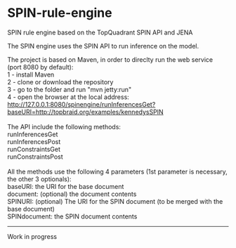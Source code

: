 # SPIN-rule-engine
SPIN rule engine based on the TopQuadrant SPIN API and JENA

The SPIN engine uses the SPIN API to run inference on the model.

The project is based on Maven, in order to direclty run the web service (port 8080 by default):<br>
1 - install Maven <br>
2 - clone or download the repository <br>
3 - go to the folder and run "mvn jetty:run"<br>
4 - open the browser at the local address: <br>
http://127.0.0.1:8080/spinengine/runInferencesGet?baseURI=http://topbraid.org/examples/kennedysSPIN
<br><br>
The API include the following methods:<br>
runInferencesGet<br>
runInferencesPost<br>
runConstraintsGet<br>
runConstraintsPost<br><br>
All the methods use the following 4 parameters (1st parameter is necessary, the other 3 optionals):<br>
baseURI: the URI for the base document <br>
document: (optional) the document contents <br>
SPINURI:  (optional) The URI for the SPIN document (to be merged with the base document) <br>
SPINdocument: the SPIN document contents <br>

 
---
Work in progress
